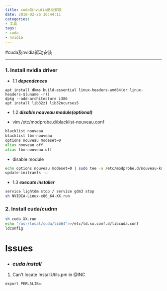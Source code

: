 ```yaml
---
title: cuda及nvidia驱动安装
date: 2018-02-26 16:44:11
categories:
- 工具
tags:
- cuda
- nvidia
---
```


#cuda及nvidia驱动安装

---
### 1. Install nvidia driver

- 1.1 ***dependences***

```
apt install dkms build-essential linux-headers-amd64(or linux-headers-$(uname -r))
dpkg --add-architecture i386
apt install lib32z1 lib32ncurses5
```

- 1.2 ***disable nouveau module(optional)***

+ vim /etc/modprobe.d/blacklist-nouveau.conf

```sh
blacklist nouveau
blacklist lbm-nouveau
options nouveau modeset=0
alias nouveau off
alias lbm-nouveau off
```
+ disable module

```sh
echo options nouveau modeset=0 | sudo tee -a /etc/modprobe.d/nouveau-kms.conf
update-initramfs -u
```
- 1.3 ***execute installer***

```sh
service lightdm stop / service gdm3 stop
sh NVIDIA-Linux-x86_64-XX.run
```

### 2. Install cuda/cudnn

```sh
sh cuda_XX.run
echo "/usr/local/cuda/lib64">>/etc/ld.so.conf.d/libcuda.conf
ldconfig
```
# Issues #

+ ### *cuda install*

1. Can't locate InstallUtils.pm in @INC
```
export PERL5LIB=.
```